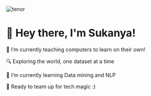 
![tenor](https://github.com/Sukanyasingh3/Sukanyasingh3/assets/113462236/e73b3b61-29c5-4038-af6a-3aee31a0a417)


# 👋 Hey there, I'm Sukanya!


🔭 I’m currently teaching computers to learn on their own!

🔍 Exploring the world, one dataset at a time

🌱 I’m currently learning Data mining and NLP

🤝 Ready to team up for tech magic :)


